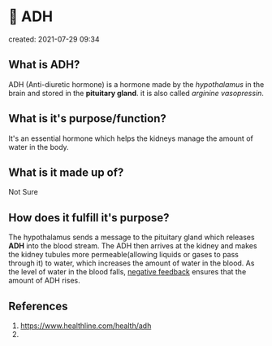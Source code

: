 # 🧪  ADH
created: 2021-07-29 09:34

## What is ADH?
ADH (Anti-diuretic hormone) is a hormone made by the *hypothalamus* in the brain and stored in the **pituitary gland**. it is also called *arginine vasopressin*.

## What is it's purpose/function?
It's an essential hormone which helps the kidneys manage the amount of water in the body. 

## What is it made up of?
Not Sure

## How does it fulfill it's purpose?
The hypothalamus sends a message to the pituitary gland which releases **ADH** into the blood stream. The ADH then arrives at the kidney and makes the kidney tubules more permeable(allowing liquids or gases to pass through it) to water, which increases the amount of water in the blood. As the level of water in the blood falls, [negative feedback](https://www.google.com/search?q=negative+feedback&oq=negative+feedback&aqs=chrome..69i57j0i271l2.3080j0j7&sourceid=chrome&ie=UTF-8) ensures that the amount of ADH rises.

## References
1. https://www.healthline.com/health/adh
2. 